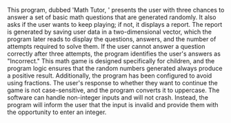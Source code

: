 
This program, dubbed 'Math Tutor, ' presents the user with three chances to answer a set of basic math questions that are generated randomly. It also asks if the user wants to keep playing; if not, it displays a report. The report is generated by saving user data in a two-dimensional vector, which the program later reads to display the questions, answers, and the number of attempts required to solve them. If the user cannot answer a question correctly after three attempts, the program identifies the user's answers as "Incorrect." This math game is designed specifically for children, and the program logic ensures that the random numbers generated always produce a positive result. Additionally, the program has been configured to avoid using fractions. The user's response to whether they want to continue the game is not case-sensitive, and the program converts it to uppercase. The software can handle non-integer inputs and will not crash. Instead, the program will inform the user that the input is invalid and provide them with the opportunity to enter an integer.

